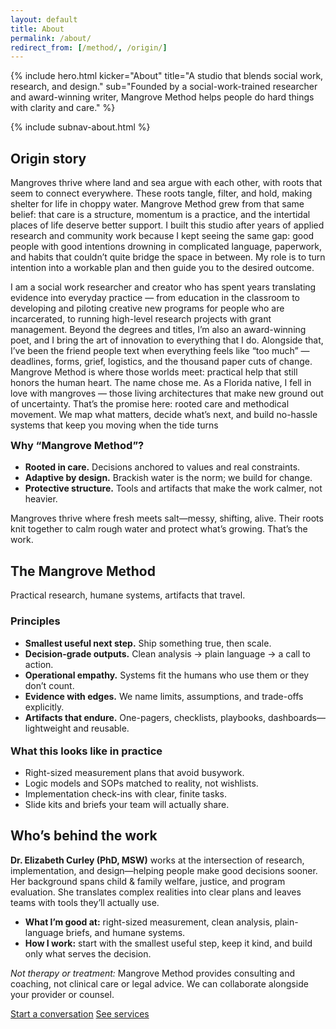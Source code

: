 ```yaml
---
layout: default
title: About
permalink: /about/
redirect_from: [/method/, /origin/]
---
```


{% include hero.html
  kicker="About"
  title="A studio that blends social work, research, and design."
  sub="Founded by a social-work-trained researcher and award-winning writer, Mangrove Method helps people do hard things with clarity and care."
%}

{% include subnav-about.html %}

<div class="page-panel" id="origin">
  <h2>Origin story</h2>
  <p>Mangroves thrive where land and sea argue with each other, with roots that seem to connect everywhere. These roots tangle, filter, and hold, making shelter for life in choppy water. Mangrove Method grew from that same belief: that care is a structure, momentum is a practice, and the intertidal places of life deserve better support. I built this studio after years of applied research and community work because I kept seeing the same gap: good people with good intentions drowning in complicated language, paperwork, and habits that couldn’t quite bridge the space in between. My role is to turn intention into a workable plan and then guide you to the desired outcome.
  
  <br>
  
  I am a social work researcher and creator who has spent years translating evidence into everyday practice — from education in the classroom to developing and piloting creative new programs for people who are incarcerated, to running high-level research projects with grant management. Beyond the degrees and titles, I’m also an award-winning poet, and I bring the art of innovation to everything that I do. Alongside that, I’ve been the friend people text when everything feels like “too much” — deadlines, forms, grief, logistics, and the thousand paper cuts of change. 
  <Br>
  Mangrove Method is where those worlds meet: practical help that still honors the human heart.
The name chose me. As a Florida native, I fell in love with mangroves — those living architectures that make new ground out of uncertainty. That’s the promise here: rooted care and methodical movement. We map what matters, decide what’s next, and build no-hassle systems that keep you moving when the tide turns
<br> 
  
  </p>

  <h3 style="margin-top:12px">Why “Mangrove Method”?</h3>
  <ul>
    <li><strong>Rooted in care.</strong> Decisions anchored to values and real constraints.</li>
    <li><strong>Adaptive by design.</strong> Brackish water is the norm; we build for change.</li>
    <li><strong>Protective structure.</strong> Tools and artifacts that make the work calmer, not heavier.</li>
  </ul>

  <p style="margin-top:12px">Mangroves thrive where fresh meets salt—messy, shifting, alive. Their roots knit together to calm rough water and protect what’s growing. That’s the work.</p>
</div>

<div class="page-panel" id="method">
  <h2>The Mangrove Method</h2>
  <p class="sub">Practical research, humane systems, artifacts that travel.</p>

  <h3>Principles</h3>
  <ul>
    <li><strong>Smallest useful next step.</strong> Ship something true, then scale.</li>
    <li><strong>Decision-grade outputs.</strong> Clean analysis → plain language → a call to action.</li>
    <li><strong>Operational empathy.</strong> Systems fit the humans who use them or they don’t count.</li>
    <li><strong>Evidence with edges.</strong> We name limits, assumptions, and trade-offs explicitly.</li>
    <li><strong>Artifacts that endure.</strong> One-pagers, checklists, playbooks, dashboards—lightweight and reusable.</li>
  </ul>

  <h3 style="margin-top:18px">What this looks like in practice</h3>
  <ul>
    <li>Right-sized measurement plans that avoid busywork.</li>
    <li>Logic models and SOPs matched to reality, not wishlists.</li>
    <li>Implementation check-ins with clear, finite tasks.</li>
    <li>Slide kits and briefs your team will actually share.</li>
  </ul>
</div>

<div class="page-panel" id="bio">
  <h2>Who’s behind the work</h2>
  <p><strong>Dr. Elizabeth Curley (PhD, MSW)</strong> works at the intersection of research, implementation, and design—helping people make good decisions sooner. Her background spans child & family welfare, justice, and program evaluation. She translates complex realities into clear plans and leaves teams with tools they’ll actually use.</p>
  <ul>
    <li><strong>What I’m good at:</strong> right-sized measurement, clean analysis, plain-language briefs, and humane systems.</li>
    <li><strong>How I work:</strong> start with the smallest useful step, keep it kind, and build only what serves the decision.</li>
  </ul>
  <p class="sub" style="margin-top:8px"><em>Not therapy or treatment:</em> Mangrove Method provides consulting and coaching, not clinical care or legal advice. We can collaborate alongside your provider or counsel.</p>

  <p class="cta-row" style="margin-top:12px">
    <a class="button" href="/contact/">Start a conversation</a>
    <a class="btn" href="/services/">See services</a>
  </p>
</div>
